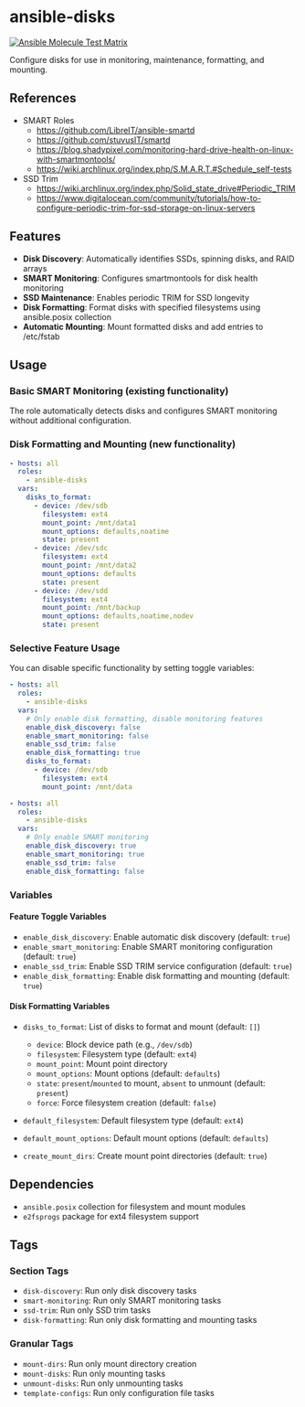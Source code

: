 # ansible-disks

[![Ansible Molecule Test Matrix](https://github.com/nfaction/ansible-disks/actions/workflows/molecule.yml/badge.svg)](https://github.com/nfaction/ansible-disks/actions/workflows/molecule.yml)

Configure disks for use in monitoring, maintenance, formatting, and mounting.

## References

* SMART Roles
  * https://github.com/LibreIT/ansible-smartd
  * https://github.com/stuvusIT/smartd
  * https://blog.shadypixel.com/monitoring-hard-drive-health-on-linux-with-smartmontools/
  * https://wiki.archlinux.org/index.php/S.M.A.R.T.#Schedule_self-tests
* SSD Trim
  * https://wiki.archlinux.org/index.php/Solid_state_drive#Periodic_TRIM
  * https://www.digitalocean.com/community/tutorials/how-to-configure-periodic-trim-for-ssd-storage-on-linux-servers

## Features

* **Disk Discovery**: Automatically identifies SSDs, spinning disks, and RAID arrays
* **SMART Monitoring**: Configures smartmontools for disk health monitoring
* **SSD Maintenance**: Enables periodic TRIM for SSD longevity
* **Disk Formatting**: Format disks with specified filesystems using ansible.posix collection
* **Automatic Mounting**: Mount formatted disks and add entries to /etc/fstab

## Usage

### Basic SMART Monitoring (existing functionality)

The role automatically detects disks and configures SMART monitoring without additional configuration.

### Disk Formatting and Mounting (new functionality)

```yaml
- hosts: all
  roles:
    - ansible-disks
  vars:
    disks_to_format:
      - device: /dev/sdb
        filesystem: ext4
        mount_point: /mnt/data1
        mount_options: defaults,noatime
        state: present
      - device: /dev/sdc
        filesystem: ext4
        mount_point: /mnt/data2
        mount_options: defaults
        state: present
      - device: /dev/sdd
        filesystem: ext4
        mount_point: /mnt/backup
        mount_options: defaults,noatime,nodev
        state: present
```

### Selective Feature Usage

You can disable specific functionality by setting toggle variables:

```yaml
- hosts: all
  roles:
    - ansible-disks
  vars:
    # Only enable disk formatting, disable monitoring features
    enable_disk_discovery: false
    enable_smart_monitoring: false
    enable_ssd_trim: false
    enable_disk_formatting: true
    disks_to_format:
      - device: /dev/sdb
        filesystem: ext4
        mount_point: /mnt/data
```

```yaml
- hosts: all
  roles:
    - ansible-disks  
  vars:
    # Only enable SMART monitoring
    enable_disk_discovery: true
    enable_smart_monitoring: true
    enable_ssd_trim: false
    enable_disk_formatting: false
```

### Variables

#### Feature Toggle Variables

* `enable_disk_discovery`: Enable automatic disk discovery (default: `true`)
* `enable_smart_monitoring`: Enable SMART monitoring configuration (default: `true`)
* `enable_ssd_trim`: Enable SSD TRIM service configuration (default: `true`)
* `enable_disk_formatting`: Enable disk formatting and mounting (default: `true`)

#### Disk Formatting Variables

* `disks_to_format`: List of disks to format and mount (default: `[]`)
  * `device`: Block device path (e.g., `/dev/sdb`)
  * `filesystem`: Filesystem type (default: `ext4`)
  * `mount_point`: Mount point directory
  * `mount_options`: Mount options (default: `defaults`)
  * `state`: `present`/`mounted` to mount, `absent` to unmount (default: `present`)
  * `force`: Force filesystem creation (default: `false`)

* `default_filesystem`: Default filesystem type (default: `ext4`)
* `default_mount_options`: Default mount options (default: `defaults`)
* `create_mount_dirs`: Create mount point directories (default: `true`)

## Dependencies

* `ansible.posix` collection for filesystem and mount modules
* `e2fsprogs` package for ext4 filesystem support

## Tags

### Section Tags
* `disk-discovery`: Run only disk discovery tasks
* `smart-monitoring`: Run only SMART monitoring tasks
* `ssd-trim`: Run only SSD trim tasks
* `disk-formatting`: Run only disk formatting and mounting tasks

### Granular Tags
* `mount-dirs`: Run only mount directory creation
* `mount-disks`: Run only mounting tasks
* `unmount-disks`: Run only unmounting tasks
* `template-configs`: Run only configuration file tasks
